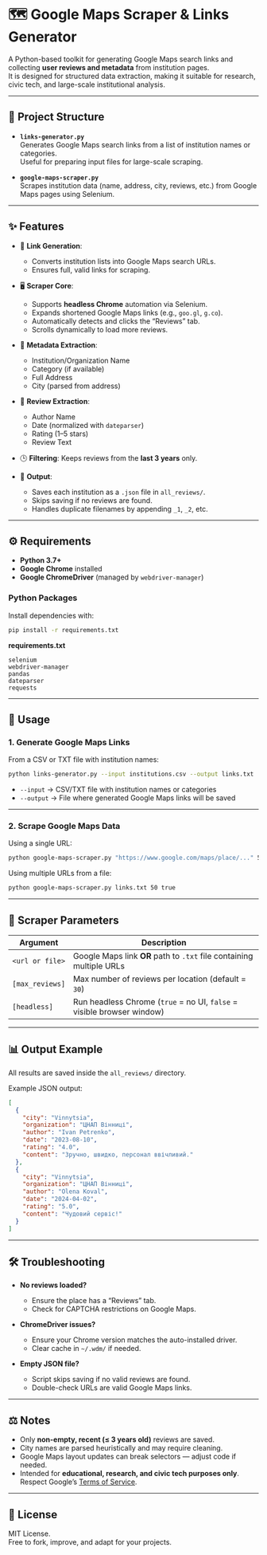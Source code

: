 # 🗺️ Google Maps Scraper & Links Generator  

A Python-based toolkit for generating Google Maps search links and collecting **user reviews and metadata** from institution pages.  
It is designed for structured data extraction, making it suitable for research, civic tech, and large-scale institutional analysis.  

---

## 📂 Project Structure  

- **`links-generator.py`**  
  Generates Google Maps search links from a list of institution names or categories.  
  Useful for preparing input files for large-scale scraping.  

- **`google-maps-scraper.py`**  
  Scrapes institution data (name, address, city, reviews, etc.) from Google Maps pages using Selenium.  

---

## ✨ Features  

- 🔗 **Link Generation**:  
  - Converts institution lists into Google Maps search URLs.  
  - Ensures full, valid links for scraping.  

- 🖥️ **Scraper Core**:  
  - Supports **headless Chrome** automation via Selenium.  
  - Expands shortened Google Maps links (e.g., `goo.gl`, `g.co`).  
  - Automatically detects and clicks the “Reviews” tab.  
  - Scrolls dynamically to load more reviews.  

- 📍 **Metadata Extraction**:  
  - Institution/Organization Name  
  - Category (if available)  
  - Full Address  
  - City (parsed from address)  

- 📝 **Review Extraction**:  
  - Author Name  
  - Date (normalized with `dateparser`)  
  - Rating (1–5 stars)  
  - Review Text  

- 🕒 **Filtering**: Keeps reviews from the **last 3 years** only.  

- 📂 **Output**:  
  - Saves each institution as a `.json` file in `all_reviews/`.  
  - Skips saving if no reviews are found.  
  - Handles duplicate filenames by appending `_1`, `_2`, etc.  

---

## ⚙️ Requirements  

- **Python 3.7+**  
- **Google Chrome** installed  
- **Google ChromeDriver** (managed by `webdriver-manager`)  

### Python Packages  

Install dependencies with:  

```bash
pip install -r requirements.txt
```  

**requirements.txt**  
```
selenium
webdriver-manager
pandas
dateparser
requests
```

---

## 🚀 Usage  

### 1. Generate Google Maps Links  

From a CSV or TXT file with institution names:  

```bash
python links-generator.py --input institutions.csv --output links.txt
```  

- `--input` → CSV/TXT file with institution names or categories  
- `--output` → File where generated Google Maps links will be saved  

---

### 2. Scrape Google Maps Data  

Using a single URL:  

```bash
python google-maps-scraper.py "https://www.google.com/maps/place/..." 50 true
```  

Using multiple URLs from a file:  

```bash
python google-maps-scraper.py links.txt 50 true
```  

---

## 🔧 Scraper Parameters  

| Argument         | Description                                                                 |
|------------------|-----------------------------------------------------------------------------|
| `<url or file>`  | Google Maps link **OR** path to `.txt` file containing multiple URLs        |
| `[max_reviews]`  | Max number of reviews per location (default = `30`)                         |
| `[headless]`     | Run headless Chrome (`true` = no UI, `false` = visible browser window)       |

---

## 📊 Output Example  

All results are saved inside the `all_reviews/` directory.  

Example JSON output:  

```json
[
  {
    "city": "Vinnytsia",
    "organization": "ЦНАП Вінниці",
    "author": "Ivan Petrenko",
    "date": "2023-08-10",
    "rating": "4.0",
    "content": "Зручно, швидко, персонал ввічливий."
  },
  {
    "city": "Vinnytsia",
    "organization": "ЦНАП Вінниці",
    "author": "Olena Koval",
    "date": "2024-04-02",
    "rating": "5.0",
    "content": "Чудовий сервіс!"
  }
]
```

---

## 🛠️ Troubleshooting  

- **No reviews loaded?**  
  - Ensure the place has a “Reviews” tab.  
  - Check for CAPTCHA restrictions on Google Maps.  

- **ChromeDriver issues?**  
  - Ensure your Chrome version matches the auto-installed driver.  
  - Clear cache in `~/.wdm/` if needed.  

- **Empty JSON file?**  
  - Script skips saving if no valid reviews are found.  
  - Double-check URLs are valid Google Maps links.  

---

## ⚖️ Notes  

- Only **non-empty, recent (≤ 3 years old)** reviews are saved.  
- City names are parsed heuristically and may require cleaning.  
- Google Maps layout updates can break selectors — adjust code if needed.  
- Intended for **educational, research, and civic tech purposes only**.  
  Respect Google’s [Terms of Service](https://policies.google.com/terms).  

---

## 📜 License  

MIT License.  
Free to fork, improve, and adapt for your projects.  
